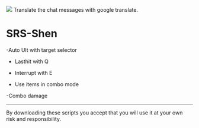 <img src="http://www.niratisnordkyn.com/DontDeleteThis/Ctranslator.jpg"></img>
Translate the chat messages with google translate.

SRS-Shen
===========
-Auto Ult with target selector

- Lasthit with Q

- Interrupt with E

- Use items in combo mode

-Combo damage

<hr>

By downloading these scripts you accept that you will use it at your own risk and responsibility.

